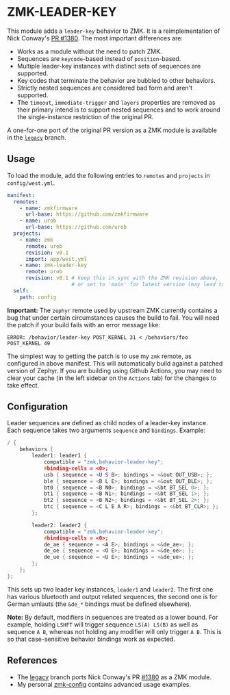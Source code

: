 # ZMK-LEADER-KEY

This module adds a `leader-key` behavior to ZMK. It is a reimplementation of
Nick Conway's [PR #1380](https://github.com/zmkfirmware/zmk/pull/1380). The most
important differences are:

- Works as a module without the need to patch ZMK.
- Sequences are `keycode`-based instead of `position`-based.
- Multiple leader-key instances with distinct sets of sequences are supported.
- Key codes that terminate the behavior are bubbled to other behaviors.
- Strictly nested sequences are considered bad form and aren't supported.
- The `timeout`, `immediate-trigger` and `layers` properties are removed as
  their primary intend is to support nested sequences and to work around the
  single-instance restriction of the original PR.

A one-for-one port of the original PR version as a ZMK module is available in
the [`legacy`](https://github.com/urob/zmk-leader-key/tree/legacy) branch.

## Usage

To load the module, add the following entries to `remotes` and `projects` in
`config/west.yml`.

```yaml
manifest:
  remotes:
    - name: zmkfirmware
      url-base: https://github.com/zmkfirmware
    - name: urob
      url-base: https://github.com/urob
  projects:
    - name: zmk
      remote: urob
      revision: v0.1
      import: app/west.yml
    - name: zmk-leader-key
      remote: urob
      revision: v0.1 # keep this in sync with the ZMK revision above,
                     # or set to 'main' for latest version (may lead to breaking changes)
  self:
    path: config
```

**Important:** The `zephyr` remote used by upstream ZMK currently contains a bug
that under certain circumstances causes the build to fail. You will need the
patch if your build fails with an error message like:

```
ERROR: /behavior/leader-key POST_KERNEL 31 < /behaviors/foo POST_KERNEL 49
```

The simplest way to getting the patch is to use my `zmk` remote, as configured
in above manifest. This will automatically build against a patched version of
Zephyr. If you are building using Github Actions, you may need to clear your
cache (in the left sidebar on the `Actions` tab) for the changes to take effect.

## Configuration

Leader sequences are defined as child nodes of a leader-key instance. Each
sequence takes two arguments `sequence` and `bindings`. Example:

```c
/ {
    behaviors {
        leader1: leader1 {
            compatible = "zmk,behavior-leader-key";
            #binding-cells = <0>;
            usb { sequence = <U S B>; bindings = <&out OUT_USB>; };
            ble { sequence = <B L E>; bindings = <&out OUT_BLE>; };
            bt0 { sequence = <B N0>; bindings = <&bt BT_SEL 0>; };
            bt1 { sequence = <B N1>; bindings = <&bt BT_SEL 1>; };
            bt2 { sequence = <B N2>; bindings = <&bt BT_SEL 2>; };
            btc { sequence = <C L E A R>; bindings = <&bt BT_CLR>; };
        };

        leader2: leader2 {
            compatible = "zmk,behavior-leader-key";
            #binding-cells = <0>;
            de_ae { sequence = <A E>; bindings = <&de_ae>; };
            de_oe { sequence = <O E>; bindings = <&de_oe>; };
            de_ue { sequence = <U E>; bindings = <&de_ue>; };
        };
    };
};
```

This sets up two leader key instances, `leader1` and `leader2`. The first one
has various bluetooth and output related sequences, the second one is for German
umlauts (the `&de_*` bindings must be defined elsewhere).

**Note:** By default, modifiers in sequences are treated as a lower bound. For
example, holding `LSHFT` will trigger sequence `LS(A) LS(B)` as well as sequence
`A B`, whereas not holding any modifier will only trigger `A B`. This is so that
case-sensitive behavior bindings work as expected.

## References

- The [legacy](https://github.com/urob/zmk-leader-key/tree/legacy) branch ports
  Nick Conway's PR [#1380](https://github.com/zmkfirmware/zmk/pull/1380) as a
  ZMK module.
- My personal [zmk-config](https://github.com/urob/zmk-config) contains advanced
  usage examples.
